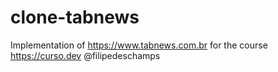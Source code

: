 # clone-tabnews
Implementation of https://www.tabnews.com.br for the course https://curso.dev @filipedeschamps
